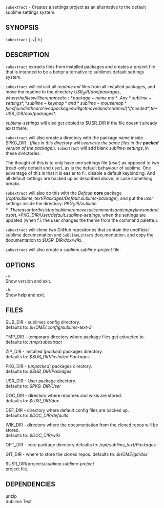 `subextract` - Creates a settings project as an alternative to the default sublime settings system.

SYNOPSIS
--------

`subextract` [`-v`|`-h`]

DESCRIPTION
-----------

`subextract` extracts files from installed packages and creates a project file
that is intended to be a better alternative to sublimes default settings system.

`subextract` will extract all *readme.md* files from all installed packages, and
move the readme to the directory $USR_DIR/dox/packages, where the files will be renamed
to: *package-name.md*. Any *sublime-settings*,*sublime-keymap* and *sublime-mousemap* files
found in the archived packages will get moved and renamed (*if needed*) to *$USR_DIR/dox/packages*.  

*sublime-settings* will also get copied to $USR_DIR if the file doesn't already exist there.

`subextract` will also create a directory with the package name inside $PKG_DIR .
(*files in this directory will overwrite the same files in the __packed__ version of the package.*).
`subextract` will add blank *sublime-settings*, in these directories. 

The thought of this is to only have one settings file (*user*) as opposed to two (read-only default and user),
as is the default behaviour of sublime. One advantage of this is that it is easier to
f.i. disable a default keybinding. And all default settings are backed up as described above,
in case something breaks.  

`subextract` will also do this with the *Default* **core** package (*/opt/sublime_text/Packages/Default.sublime-package*),
and put the *user* settings inside the directory: *$PKG_DIR/zublime*. The reason for this is
that sublime removes all comments and empty lines and auto sort, *$PKG_DIR/User/default.sublime-settings*, 
when the settings are updated (when f.i. the user changes the theme from the command palette.).

`subextract` will clone two GitHub repositories that contain the unofficial sublime documentation
and `SublimeLinter`s documentation, and copy the documentation to *$USR_DIR/dox/wiki*.

`subextract` will also create a *sublime.sublime-project* file.


OPTIONS
-------

`-v`  
Show version and exit.

`-h`  
Show help and exit.


FILES
-----

SUB_DIR - sublimes config directory.  
defaults to: *$HOME/.config/sublime-text-3*  

TMP_DIR - temporary directory where package files get extracted to.  
defaults to: */tmp/subextract*  

ZIP_DIR - installed (*packed*) packages directory.  
defaults to: *$SUB_DIR/Installed Packages*  

PKG_DIR - (*unpacked*) packages directory.   
defaults to: *$SUB_DIR/Packages*  

USR_DIR - User package directory.  
defaults to: *$PKG_DIR/User*  

DOC_DIR - directory where readmes and wikis are stored.  
defaults to: *$USR_DIR/dox*  

DEF_DIR - directory where default config files are backed up.  
defaults to: *$DOC_DIR/defaults*  

WIK_DIR - directory where the documentation from the cloned repos will be stored.   
defaults to: *$DOC_DIR/wiki*  

OPT_DIR - core package directory
defaults to: */opt/sublime_text/Packages*  

GIT_DIR - where to store the cloned repos.
defaults to: *$HOME/git/dox*  

$USR_DIR/projects/*sublime.sublime-project*  
project file.  


DEPENDENCIES
------------

unzip  
Sublime Text  
